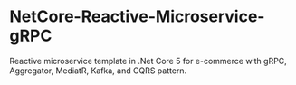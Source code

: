# NetCore-Reactive-Microservice-gRPC
Reactive microservice template in .Net Core 5 for e-commerce with gRPC, Aggregator, MediatR, Kafka, and CQRS pattern.
